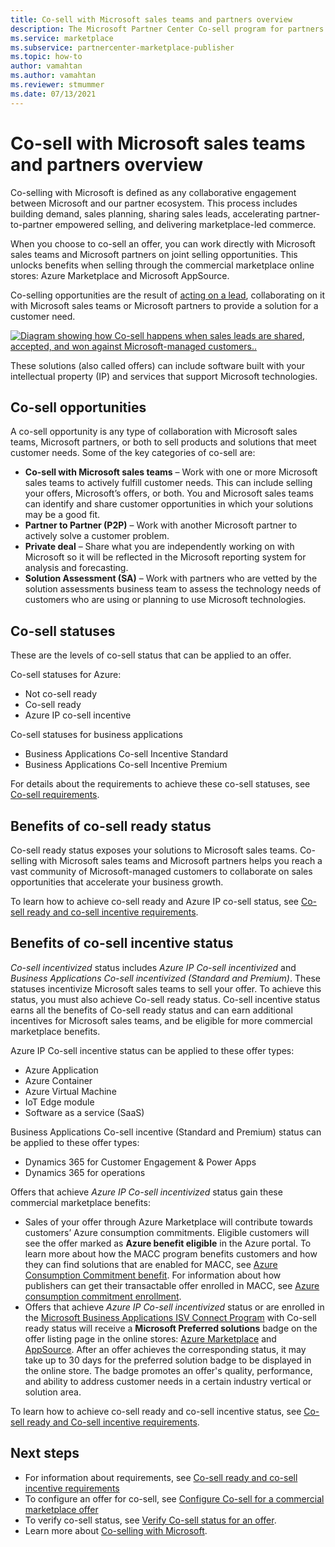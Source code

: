 ```yaml
---
title: Co-sell with Microsoft sales teams and partners overview
description: The Microsoft Partner Center Co-sell program for partners can help you reach a vast customer base and generate new sales.
ms.service: marketplace 
ms.subservice: partnercenter-marketplace-publisher
ms.topic: how-to
author: vamahtan
ms.author: vamahtan
ms.reviewer: stmummer
ms.date: 07/13/2021
---
```


# Co-sell with Microsoft sales teams and partners overview

Co-selling with Microsoft is defined as any collaborative engagement between Microsoft and our partner ecosystem. This process includes building demand, sales planning, sharing sales leads, accelerating partner-to-partner empowered selling, and delivering marketplace-led commerce.

When you choose to co-sell an offer, you can work directly with Microsoft sales teams and Microsoft partners on joint selling opportunities. This unlocks benefits when selling through the commercial marketplace online stores: Azure Marketplace and Microsoft AppSource.

Co-selling opportunities are the result of [acting on a lead](./partner-center-portal/commercial-marketplace-get-customer-leads.md), collaborating on it with Microsoft sales teams or Microsoft partners to provide a solution for a customer need.

[![Diagram showing how Co-sell happens when sales leads are shared, accepted, and won against Microsoft-managed customers..](./media/marketplace-publishers-guide/marketplace-co-sell-v2.png)](./media/marketplace-publishers-guide/marketplace-co-sell-v2.png#lightbox)

These solutions (also called offers) can include software built with your intellectual property (IP) and services that support Microsoft technologies.

## Co-sell opportunities

A co-sell opportunity is any type of collaboration with Microsoft sales teams, Microsoft partners, or both to sell products and solutions that meet customer needs. Some of the key categories of co-sell are:

- **Co-sell with Microsoft sales teams** – Work with one or more Microsoft sales teams to actively fulfill customer needs. This can include selling your offers, Microsoft’s offers, or both. You and Microsoft sales teams can identify and share customer opportunities in which your solutions may be a good fit.
- **Partner to Partner (P2P)** – Work with another Microsoft partner to actively solve a customer problem.
- **Private deal** – Share what you are independently working on with Microsoft so it will be reflected in the Microsoft reporting system for analysis and forecasting.
- **Solution Assessment (SA)** – Work with partners who are vetted by the solution assessments business team to assess the technology needs of customers who are using or planning to use Microsoft technologies.

## Co-sell statuses

These are the levels of co-sell status that can be applied to an offer.

Co-sell statuses for Azure:

- Not co-sell ready
- Co-sell ready
- Azure IP co-sell incentive

Co-sell statuses for business applications
- Business Applications Co-sell Incentive Standard
- Business Applications Co-sell Incentive Premium  

For details about the requirements to achieve these co-sell statuses, see [Co-sell requirements](co-sell-requirements.md).

## Benefits of co-sell ready status

Co-sell ready status exposes your solutions to Microsoft sales teams. Co-selling with Microsoft sales teams and Microsoft partners helps you reach a vast community of Microsoft-managed customers to collaborate on sales opportunities that accelerate your business growth.

To learn how to achieve co-sell ready and Azure IP co-sell status, see [Co-sell ready and co-sell incentive requirements](co-sell-requirements.md).

## Benefits of co-sell incentive status

_Co-sell incentivized_ status includes _Azure IP Co-sell incentivized_ and _Business Applications Co-sell incentivized (Standard and Premium)_. These statuses incentivize Microsoft sales teams to sell your offer. To achieve this status, you must also achieve Co-sell ready status. Co-sell incentive status earns all the benefits of Co-sell ready status and can earn additional incentives for Microsoft sales teams, and be eligible for more commercial marketplace benefits.

Azure IP Co-sell incentive status can be applied to these offer types:

- Azure Application
- Azure Container
- Azure Virtual Machine
- IoT Edge module
- Software as a service (SaaS)

Business Applications Co-sell incentive (Standard and Premium) status can be applied to these offer types:

- Dynamics 365 for Customer Engagement & Power Apps
- Dynamics 365 for operations

Offers that achieve _Azure IP Co-sell incentivized_ status gain these commercial marketplace benefits:

- Sales of your offer through Azure Marketplace will contribute towards customers’ Azure consumption commitments. Eligible customers will see the offer marked as **Azure benefit eligible** in the Azure portal. To learn more about how the MACC program benefits customers and how they can find solutions that are enabled for MACC, see [Azure Consumption Commitment benefit](/marketplace/azure-consumption-commitment-benefit). For information about how publishers can get their transactable offer enrolled in MACC, see [Azure consumption commitment enrollment](azure-consumption-commitment-enrollment.md).
- Offers that achieve _Azure IP Co-sell incentivized_ status or are enrolled in the [Microsoft Business Applications ISV Connect Program](business-applications-isv-program.md) with Co-sell ready status will receive a **Microsoft Preferred solutions** badge on the offer listing page in the online stores: [Azure Marketplace](https://azuremarketplace.microsoft.com/) and [AppSource](https://appsource.microsoft.com/).  After an offer achieves the corresponding status, it may take up to 30 days for the preferred solution badge to be displayed in the online store. The badge promotes an offer's quality, performance, and ability to address customer needs in a certain industry vertical or solution area.

To learn how to achieve co-sell ready and co-sell incentive status, see [Co-sell ready and Co-sell incentive requirements](co-sell-requirements.md).

## Next steps

- For information about requirements, see [Co-sell ready and co-sell incentive requirements](co-sell-requirements.md)
- To configure an offer for co-sell, see [Configure Co-sell for a commercial marketplace offer](co-sell-configure.md)
- To verify co-sell status, see [Verify Co-sell status for an offer](co-sell-status.md).
- Learn more about [Co-selling with Microsoft](https://partner.microsoft.com/membership/sell-with-microsoft).
